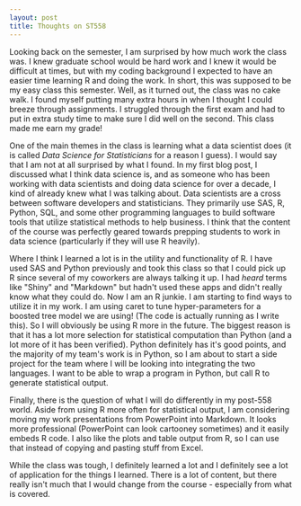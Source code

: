 ```yaml
---
layout: post
title: Thoughts on ST558
---
```


Looking back on the semester, I am surprised by how much work the class was. I knew graduate school would be hard work and I knew it would be difficult at times, but with my coding background I expected to have an easier time learning R and doing the work. In short, this was supposed to be my easy class this semester. Well, as it turned out, the class was no cake walk. I found myself putting many extra hours in when I thought I could breeze through assignments. I struggled through the first exam and had to put in extra study time to make sure I did well on the second. This class made me earn my grade!

One of the main themes in the class is learning what a data scientist does (it is called *Data Science for Statisticians* for a reason I guess). I would say that I am not at all surprised by what I found. In my first blog post, I discussed what I think data science is, and as someone who has been working with data scientists and doing data science for over a decade, I kind of already knew what I was talking about. Data scientists are a cross between software developers and statisticians. They primarily use SAS, R, Python, SQL, and some other programming languages to build software tools that utilize statistical methods to help business. I think that the content of the course was perfectly geared towards prepping students to work in data science (particularly if they will use R heavily).

Where I think I learned a lot is in the utility and functionality of R. I have used SAS and Python previously and took this class so that I could pick up R since several of my coworkers are always talking it up. I had *heard* terms like "Shiny" and "Markdown" but hadn't used these apps and didn't really know what they could do. Now I am an R junkie. I am starting to find ways to utilize it in my work. I am using caret to tune hyper-parameters for a boosted tree model we are using! (The code is actually running as I write this). So I will obviously be using R more in the future. The biggest reason is that it has a lot more selection for statistical computation than Python (and a lot more of it has been verified). Python definitely has it's good points, and the majority of my team's work is in Python, so I am about to start a side project for the team where I will be looking into integrating the two languages. I want to be able to wrap a program in Python, but call R to generate statistical output.

Finally, there is the question of what I will do differently in my post-558 world. Aside from using R more often for statistical output, I am considering moving my work presentations from PowerPoint into Markdown. It looks more professional (PowerPoint can look cartooney sometimes) and it easily embeds R code. I also like the plots and table output from R, so I can use that instead of copying and pasting stuff from Excel.

While the class was tough, I definitely learned a lot and I definitely see a lot of application for the things I learned. There is a lot of content, but there really isn't much that I would change from the course - especially from what is covered.





